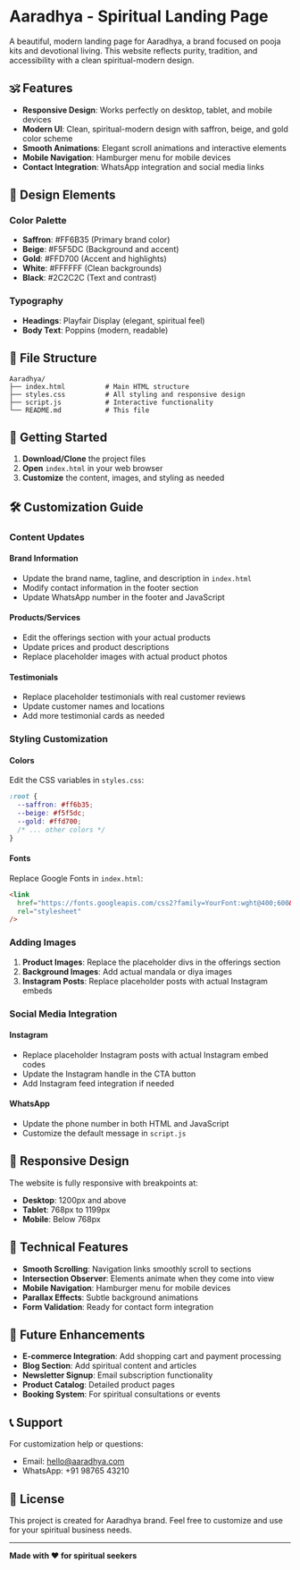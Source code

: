 # Aaradhya - Spiritual Landing Page

A beautiful, modern landing page for Aaradhya, a brand focused on pooja kits and devotional living. This website reflects purity, tradition, and accessibility with a clean spiritual-modern design.

## 🕉️ Features

- **Responsive Design**: Works perfectly on desktop, tablet, and mobile devices
- **Modern UI**: Clean, spiritual-modern design with saffron, beige, and gold color scheme
- **Smooth Animations**: Elegant scroll animations and interactive elements
- **Mobile Navigation**: Hamburger menu for mobile devices
- **Contact Integration**: WhatsApp integration and social media links

## 🎨 Design Elements

### Color Palette

- **Saffron**: #FF6B35 (Primary brand color)
- **Beige**: #F5F5DC (Background and accent)
- **Gold**: #FFD700 (Accent and highlights)
- **White**: #FFFFFF (Clean backgrounds)
- **Black**: #2C2C2C (Text and contrast)

### Typography

- **Headings**: Playfair Display (elegant, spiritual feel)
- **Body Text**: Poppins (modern, readable)

## 📁 File Structure

```
Aaradhya/
├── index.html          # Main HTML structure
├── styles.css          # All styling and responsive design
├── script.js           # Interactive functionality
└── README.md           # This file
```

## 🚀 Getting Started

1. **Download/Clone** the project files
2. **Open** `index.html` in your web browser
3. **Customize** the content, images, and styling as needed

## 🛠️ Customization Guide

### Content Updates

#### Brand Information

- Update the brand name, tagline, and description in `index.html`
- Modify contact information in the footer section
- Update WhatsApp number in the footer and JavaScript

#### Products/Services

- Edit the offerings section with your actual products
- Update prices and product descriptions
- Replace placeholder images with actual product photos

#### Testimonials

- Replace placeholder testimonials with real customer reviews
- Update customer names and locations
- Add more testimonial cards as needed

### Styling Customization

#### Colors

Edit the CSS variables in `styles.css`:

```css
:root {
  --saffron: #ff6b35;
  --beige: #f5f5dc;
  --gold: #ffd700;
  /* ... other colors */
}
```

#### Fonts

Replace Google Fonts in `index.html`:

```html
<link
  href="https://fonts.googleapis.com/css2?family=YourFont:wght@400;600&display=swap"
  rel="stylesheet"
/>
```

### Adding Images

1. **Product Images**: Replace the placeholder divs in the offerings section
2. **Background Images**: Add actual mandala or diya images
3. **Instagram Posts**: Replace placeholder posts with actual Instagram embeds

### Social Media Integration

#### Instagram

- Replace placeholder Instagram posts with actual Instagram embed codes
- Update the Instagram handle in the CTA button
- Add Instagram feed integration if needed

#### WhatsApp

- Update the phone number in both HTML and JavaScript
- Customize the default message in `script.js`

## 📱 Responsive Design

The website is fully responsive with breakpoints at:

- **Desktop**: 1200px and above
- **Tablet**: 768px to 1199px
- **Mobile**: Below 768px

## 🔧 Technical Features

- **Smooth Scrolling**: Navigation links smoothly scroll to sections
- **Intersection Observer**: Elements animate when they come into view
- **Mobile Navigation**: Hamburger menu for mobile devices
- **Parallax Effects**: Subtle background animations
- **Form Validation**: Ready for contact form integration

## 🌟 Future Enhancements

- **E-commerce Integration**: Add shopping cart and payment processing
- **Blog Section**: Add spiritual content and articles
- **Newsletter Signup**: Email subscription functionality
- **Product Catalog**: Detailed product pages
- **Booking System**: For spiritual consultations or events

## 📞 Support

For customization help or questions:

- Email: hello@aaradhya.com
- WhatsApp: +91 98765 43210

## 📄 License

This project is created for Aaradhya brand. Feel free to customize and use for your spiritual business needs.

---

**Made with ❤️ for spiritual seekers**
